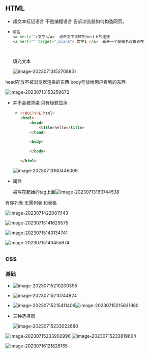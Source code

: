 

## HTML

* 超文本标记语言 不是编程语言 告诉浏览器如何构造网页。

* ```html
  属性
  <a herf="">文字</a>  点击文字跳转到herf上的连接
  <a herf="" target="_blank"> 文字1 </a>  新开一个链接老连接还在 
                            
                 
  ```
  
  填充文本
  
  ![image-20230713152708851](前端基础.assets/image-20230713152708851.png)
  
  

head存放不被浏览器渲染的东西  body存放给用户看到的东西

![image-20230713153259672](前端基础.assets/image-20230713153259672.png)

* <head>并不会被渲染 只有标题显示

  * ```html
    <!DOCTYPE html>
    <html>
        <head>
            <title>hello</title>
        </head>
        
        <body>
            
        </body>
        
    </html>
    
    ```
    
    
  
  ![image-20230713160446069](前端基础.assets/image-20230713160446069.png)



* 属性

   被写在起始的tag上面![image-20230713160744538](前端基础.assets/image-20230713160744538.png)



有序列表 无需列表 和表格 

![image-20230714220811143](E:\mynote\dev\uniappstu\前端基础.assets\image-20230714220811143.png)

![image-20230715141629575](前端基础.assets/image-20230715141629575.png)

![image-20230715143134741](E:\mynote\dev\uniappstu\前端基础.assets\image-20230715143134741.png)

![image-20230715143455674](E:\mynote\dev\uniappstu\前端基础.assets\image-20230715143455674.png)





## css

### 基础

* ![image-20230715210200395](E:\mynote\dev\uniappstu\前端基础.assets\image-20230715210200395.png)

* ![image-20230715210744824](E:\mynote\dev\uniappstu\前端基础.assets\image-20230715210744824.png)

* ![image-20230715215411406](E:\mynote\dev\uniappstu\前端基础.assets\image-20230715215411406.png)![image-20230715215631980](E:\mynote\dev\uniappstu\前端基础.assets\image-20230715215631980.png)

* 三种选择器

  ![image-20230715233022680](E:\mynote\dev\uniappstu\前端基础.assets\image-20230715233022680.png)

![image-20230715233902996](前端基础.assets\image-20230715233902996.png)		![image-20230715233819664](前端基础.assets\image-20230715233819664.png)

![image-20230716121826165](前端基础.assets/image-20230716121826165.png)
